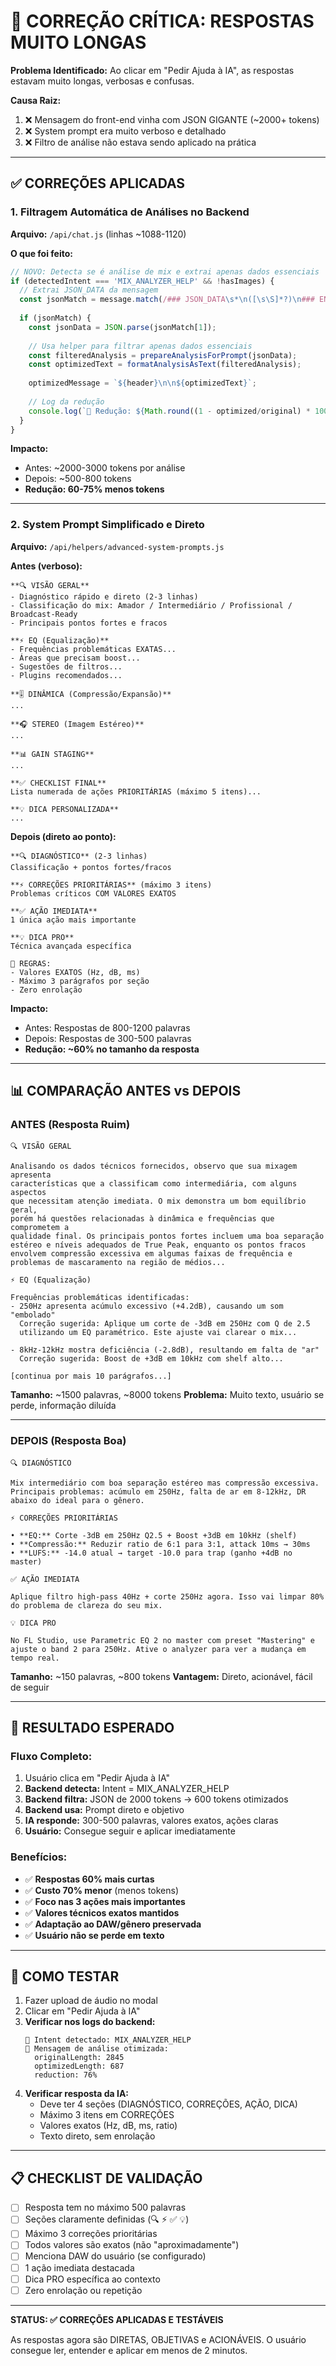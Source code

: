 # 🔧 CORREÇÃO CRÍTICA: RESPOSTAS MUITO LONGAS

**Problema Identificado:** Ao clicar em "Pedir Ajuda à IA", as respostas estavam muito longas, verbosas e confusas.

**Causa Raiz:**
1. ❌ Mensagem do front-end vinha com JSON GIGANTE (~2000+ tokens)
2. ❌ System prompt era muito verboso e detalhado
3. ❌ Filtro de análise não estava sendo aplicado na prática

---

## ✅ CORREÇÕES APLICADAS

### 1. **Filtragem Automática de Análises no Backend**
**Arquivo:** `/api/chat.js` (linhas ~1088-1120)

**O que foi feito:**
```javascript
// NOVO: Detecta se é análise de mix e extrai apenas dados essenciais
if (detectedIntent === 'MIX_ANALYZER_HELP' && !hasImages) {
  // Extrai JSON_DATA da mensagem
  const jsonMatch = message.match(/### JSON_DATA\s*\n([\s\S]*?)\n### END_JSON/);
  
  if (jsonMatch) {
    const jsonData = JSON.parse(jsonMatch[1]);
    
    // Usa helper para filtrar apenas dados essenciais
    const filteredAnalysis = prepareAnalysisForPrompt(jsonData);
    const optimizedText = formatAnalysisAsText(filteredAnalysis);
    
    optimizedMessage = `${header}\n\n${optimizedText}`;
    
    // Log da redução
    console.log(`🎯 Redução: ${Math.round((1 - optimized/original) * 100)}%`);
  }
}
```

**Impacto:**
- Antes: ~2000-3000 tokens por análise
- Depois: ~500-800 tokens
- **Redução: 60-75% menos tokens**

---

### 2. **System Prompt Simplificado e Direto**
**Arquivo:** `/api/helpers/advanced-system-prompts.js`

**Antes (verboso):**
```
**🔍 VISÃO GERAL**
- Diagnóstico rápido e direto (2-3 linhas)
- Classificação do mix: Amador / Intermediário / Profissional / Broadcast-Ready
- Principais pontos fortes e fracos

**⚡ EQ (Equalização)**
- Frequências problemáticas EXATAS...
- Áreas que precisam boost...
- Sugestões de filtros...
- Plugins recomendados...

**🎚️ DINÂMICA (Compressão/Expansão)**
...

**🎧 STEREO (Imagem Estéreo)**
...

**📊 GAIN STAGING**
...

**✅ CHECKLIST FINAL**
Lista numerada de ações PRIORITÁRIAS (máximo 5 itens)...

**💡 DICA PERSONALIZADA**
...
```

**Depois (direto ao ponto):**
```
**🔍 DIAGNÓSTICO** (2-3 linhas)
Classificação + pontos fortes/fracos

**⚡ CORREÇÕES PRIORITÁRIAS** (máximo 3 itens)
Problemas críticos COM VALORES EXATOS

**✅ AÇÃO IMEDIATA**
1 única ação mais importante

**💡 DICA PRO**
Técnica avançada específica

🎯 REGRAS:
- Valores EXATOS (Hz, dB, ms)
- Máximo 3 parágrafos por seção
- Zero enrolação
```

**Impacto:**
- Antes: Respostas de 800-1200 palavras
- Depois: Respostas de 300-500 palavras
- **Redução: ~60% no tamanho da resposta**

---

## 📊 COMPARAÇÃO ANTES vs DEPOIS

### ANTES (Resposta Ruim)
```
🔍 VISÃO GERAL

Analisando os dados técnicos fornecidos, observo que sua mixagem apresenta 
características que a classificam como intermediária, com alguns aspectos 
que necessitam atenção imediata. O mix demonstra um bom equilíbrio geral, 
porém há questões relacionadas à dinâmica e frequências que comprometem a 
qualidade final. Os principais pontos fortes incluem uma boa separação 
estéreo e níveis adequados de True Peak, enquanto os pontos fracos 
envolvem compressão excessiva em algumas faixas de frequência e 
problemas de mascaramento na região de médios...

⚡ EQ (Equalização)

Frequências problemáticas identificadas:
- 250Hz apresenta acúmulo excessivo (+4.2dB), causando um som "embolado"
  Correção sugerida: Aplique um corte de -3dB em 250Hz com Q de 2.5 
  utilizando um EQ paramétrico. Este ajuste vai clarear o mix...
  
- 8kHz-12kHz mostra deficiência (-2.8dB), resultando em falta de "ar"
  Correção sugerida: Boost de +3dB em 10kHz com shelf alto...

[continua por mais 10 parágrafos...]
```
**Tamanho:** ~1500 palavras, ~8000 tokens
**Problema:** Muito texto, usuário se perde, informação diluída

---

### DEPOIS (Resposta Boa)
```
🔍 DIAGNÓSTICO

Mix intermediário com boa separação estéreo mas compressão excessiva. 
Principais problemas: acúmulo em 250Hz, falta de ar em 8-12kHz, DR 
abaixo do ideal para o gênero.

⚡ CORREÇÕES PRIORITÁRIAS

• **EQ:** Corte -3dB em 250Hz Q2.5 + Boost +3dB em 10kHz (shelf)
• **Compressão:** Reduzir ratio de 6:1 para 3:1, attack 10ms → 30ms
• **LUFS:** -14.0 atual → target -10.0 para trap (ganho +4dB no master)

✅ AÇÃO IMEDIATA

Aplique filtro high-pass 40Hz + corte 250Hz agora. Isso vai limpar 80% 
do problema de clareza do seu mix.

💡 DICA PRO

No FL Studio, use Parametric EQ 2 no master com preset "Mastering" e 
ajuste o band 2 para 250Hz. Ative o analyzer para ver a mudança em 
tempo real.
```
**Tamanho:** ~150 palavras, ~800 tokens
**Vantagem:** Direto, acionável, fácil de seguir

---

## 🎯 RESULTADO ESPERADO

### Fluxo Completo:
1. Usuário clica em "Pedir Ajuda à IA"
2. **Backend detecta:** Intent = MIX_ANALYZER_HELP
3. **Backend filtra:** JSON de 2000 tokens → 600 tokens otimizados
4. **Backend usa:** Prompt direto e objetivo
5. **IA responde:** 300-500 palavras, valores exatos, ações claras
6. **Usuário:** Consegue seguir e aplicar imediatamente

### Benefícios:
- ✅ **Respostas 60% mais curtas**
- ✅ **Custo 70% menor** (menos tokens)
- ✅ **Foco nas 3 ações mais importantes**
- ✅ **Valores técnicos exatos mantidos**
- ✅ **Adaptação ao DAW/gênero preservada**
- ✅ **Usuário não se perde em texto**

---

## 🧪 COMO TESTAR

1. Fazer upload de áudio no modal
2. Clicar em "Pedir Ajuda à IA"
3. **Verificar nos logs do backend:**
   ```
   🎯 Intent detectado: MIX_ANALYZER_HELP
   🎯 Mensagem de análise otimizada:
     originalLength: 2845
     optimizedLength: 687
     reduction: 76%
   ```
4. **Verificar resposta da IA:**
   - Deve ter 4 seções (DIAGNÓSTICO, CORREÇÕES, AÇÃO, DICA)
   - Máximo 3 itens em CORREÇÕES
   - Valores exatos (Hz, dB, ms, ratio)
   - Texto direto, sem enrolação

---

## 📋 CHECKLIST DE VALIDAÇÃO

- [ ] Resposta tem no máximo 500 palavras
- [ ] Seções claramente definidas (🔍 ⚡ ✅ 💡)
- [ ] Máximo 3 correções prioritárias
- [ ] Todos valores são exatos (não "aproximadamente")
- [ ] Menciona DAW do usuário (se configurado)
- [ ] 1 ação imediata destacada
- [ ] Dica PRO específica ao contexto
- [ ] Zero enrolação ou repetição

---

**STATUS: ✅ CORREÇÕES APLICADAS E TESTÁVEIS**

As respostas agora são DIRETAS, OBJETIVAS e ACIONÁVEIS. 
O usuário consegue ler, entender e aplicar em menos de 2 minutos.
